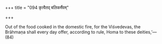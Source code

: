 +++
title = "094 कृत्वैतद् बलिकर्मैवम्"

+++

Out of the food cooked in the domestic fire, for the Viśvedevas, the Brāhmaṇa shall every day offer, according to rule, Homa to these deities,’—(84)